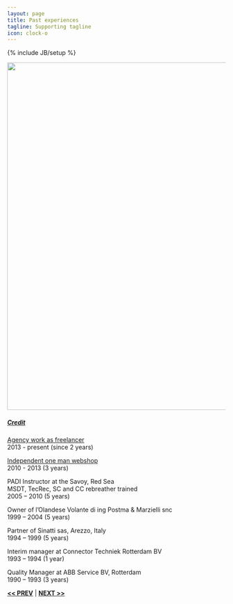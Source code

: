 ```yaml
---
layout: page
title: Past experiences
tagline: Supporting tagline
icon: clock-o
---
```

{% include JB/setup %}

<a href="https://www.flickr.com/photos/zunami/2931956797" title="View photo on Flickr" target="_blank"><img src="https://farm4.staticflickr.com/3250/2931956797_0f2a7ab0cc_b.jpg" style="width: 800px;"></a><br />
<h5><a href="https://www.flickr.com/people/zunami/" title="View user on Flickr" target="_blank">Credit</a></h5> 

[Agency work as freelancer](/work.html#agency)  
2013 - present (since 2 years)

[Independent one man webshop](/work.html#webshop)  
2010 - 2013 (3 years)

PADI Instructor at the Savoy, Red Sea  
MSDT, TecRec, SC and CC rebreather trained  
2005 – 2010 (5 years)

Owner of l’Olandese Volante di ing Postma & Marzielli snc  
1999 – 2004 (5 years)

Partner of Sinatti sas, Arezzo, Italy  
1994 – 1999 (5 years)

Interim manager at Connector Techniek Rotterdam BV  
1993 – 1994 (1 year)

Quality Manager at ABB Service BV, Rotterdam  
1990 – 1993 (3 years)

<a href="/edu.html" title="Education"><b><< PREV</b></a> &#124; <a href="/terms.html" title="My terms"><b>NEXT >></b></a>
